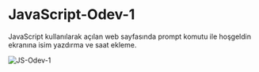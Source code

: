 # JavaScript-Odev-1

JavaScript kullanılarak açılan web sayfasında prompt komutu ile hoşgeldin ekranına isim yazdırma ve saat ekleme.

![JS-Odev-1](https://user-images.githubusercontent.com/95178772/147365452-96d9106f-3125-4ab8-9a72-4c30eb5d5602.PNG)
